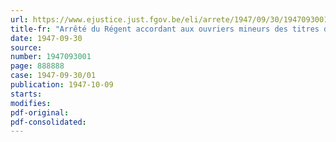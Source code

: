 ```yaml
---
url: https://www.ejustice.just.fgov.be/eli/arrete/1947/09/30/1947093001/justel
title-fr: "Arrêté du Régent accordant aux ouvriers mineurs des titres de voyage gratuit pour les vacances annuelles"
date: 1947-09-30
source:
number: 1947093001
page: 888888
case: 1947-09-30/01
publication: 1947-10-09
starts:
modifies:
pdf-original:
pdf-consolidated:
---
```


